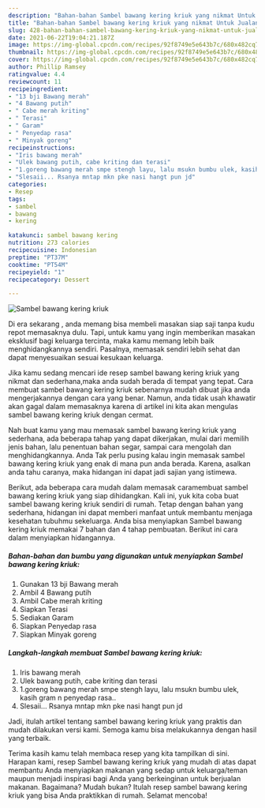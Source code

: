 ```yaml
---
description: "Bahan-bahan Sambel bawang kering kriuk yang nikmat Untuk Jualan"
title: "Bahan-bahan Sambel bawang kering kriuk yang nikmat Untuk Jualan"
slug: 428-bahan-bahan-sambel-bawang-kering-kriuk-yang-nikmat-untuk-jualan
date: 2021-06-22T19:04:21.187Z
image: https://img-global.cpcdn.com/recipes/92f8749e5e643b7c/680x482cq70/sambel-bawang-kering-kriuk-foto-resep-utama.jpg
thumbnail: https://img-global.cpcdn.com/recipes/92f8749e5e643b7c/680x482cq70/sambel-bawang-kering-kriuk-foto-resep-utama.jpg
cover: https://img-global.cpcdn.com/recipes/92f8749e5e643b7c/680x482cq70/sambel-bawang-kering-kriuk-foto-resep-utama.jpg
author: Phillip Ramsey
ratingvalue: 4.4
reviewcount: 11
recipeingredient:
- "13 bji Bawang merah"
- "4 Bawang putih"
- " Cabe merah kriting"
- " Terasi"
- " Garam"
- " Penyedap rasa"
- " Minyak goreng"
recipeinstructions:
- "Iris bawang merah"
- "Ulek bawang putih, cabe kriting dan terasi"
- "1.goreng bawang merah smpe stengh layu, lalu msukn bumbu ulek, kasih gram n penyedap rasa.."
- "Slesaii... Rsanya mntap mkn pke nasi hangt pun jd"
categories:
- Resep
tags:
- sambel
- bawang
- kering

katakunci: sambel bawang kering 
nutrition: 273 calories
recipecuisine: Indonesian
preptime: "PT37M"
cooktime: "PT54M"
recipeyield: "1"
recipecategory: Dessert

---
```



![Sambel bawang kering kriuk](https://img-global.cpcdn.com/recipes/92f8749e5e643b7c/680x482cq70/sambel-bawang-kering-kriuk-foto-resep-utama.jpg)

Di era  sekarang , anda memang bisa membeli masakan siap saji tanpa kudu repot memasaknya dulu. Tapi, untuk kamu yang ingin memberikan masakan eksklusif bagi keluarga tercinta, maka kamu memang lebih baik menghidangkannya sendiri. Pasalnya, memasak sendiri lebih sehat dan dapat menyesuaikan sesuai kesukaan keluarga.

Jika kamu sedang mencari ide resep sambel bawang kering kriuk yang nikmat dan sederhana,maka anda sudah berada di tempat yang tepat. Cara membuat sambel bawang kering kriuk  sebenarnya mudah dibuat jika anda mengerjakannya dengan cara yang benar. Namun, anda tidak usah khawatir akan gagal dalam memasaknya 
karena di artikel ini kita akan mengulas sambel bawang kering kriuk dengan cermat.  



Nah buat kamu yang mau memasak sambel bawang kering kriuk yang sederhana, ada beberapa tahap yang dapat dikerjakan, mulai dari memilih jenis bahan, lalu penentuan bahan segar, sampai cara mengolah dan menghidangkannya. Anda Tak perlu pusing kalau ingin memasak sambel bawang kering kriuk yang enak di mana pun anda berada. Karena, asalkan anda  tahu caranya, maka hidangan ini dapat jadi sajian yang istimewa.

Berikut, ada beberapa cara mudah dalam memasak caramembuat sambel bawang kering kriuk yang siap dihidangkan. Kali ini, yuk kita coba buat sambel bawang kering kriuk sendiri di rumah. Tetap dengan bahan yang sederhana, hidangan ini dapat memberi manfaat untuk membantu menjaga kesehatan tubuhmu sekeluarga. Anda bisa menyiapkan Sambel bawang kering kriuk memakai 7 bahan dan 4 tahap pembuatan. Berikut ini cara dalam menyiapkan hidangannya.

<!--inarticleads1-->

##### Bahan-bahan dan bumbu yang digunakan untuk menyiapkan Sambel bawang kering kriuk:

1. Gunakan 13 bji Bawang merah
1. Ambil 4 Bawang putih
1. Ambil  Cabe merah kriting
1. Siapkan  Terasi
1. Sediakan  Garam
1. Siapkan  Penyedap rasa
1. Siapkan  Minyak goreng




<!--inarticleads2-->

##### Langkah-langkah membuat Sambel bawang kering kriuk:

1. Iris bawang merah
1. Ulek bawang putih, cabe kriting dan terasi
1. 1.goreng bawang merah smpe stengh layu, lalu msukn bumbu ulek, kasih gram n penyedap rasa..
1. Slesaii... Rsanya mntap mkn pke nasi hangt pun jd




Jadi, itulah artikel tentang  sambel bawang kering kriuk  yang praktis dan mudah dilakukan versi kami. Semoga kamu bisa melakukannya dengan hasil yang terbaik. 

Terima kasih kamu telah membaca resep yang kita tampilkan di sini. Harapan kami, resep  Sambel bawang kering kriuk yang mudah di atas dapat membantu Anda menyiapkan makanan yang sedap untuk keluarga/teman maupun menjadi inspirasi bagi Anda yang berkeinginan untuk berjualan makanan. Bagaimana? Mudah bukan? Itulah resep sambel bawang kering kriuk yang bisa Anda praktikkan di rumah. Selamat mencoba!

